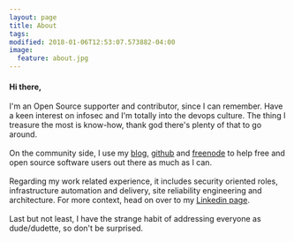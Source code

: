 ```yaml
---
layout: page
title: About
tags:
modified: 2018-01-06T12:53:07.573882-04:00
image:
  feature: about.jpg
---
```


#### Hi there,
   I'm an Open Source supporter and contributor, since I can remember. Have a keen interest on infosec and I'm totally into the devops culture. The thing I treasure the most is know-how, thank god there's plenty of that to go around.
<br>
<br>
  On the community side, I use my [blog](https://blog.kintoandar.com), [github](https://github.com/kintoandar) and [freenode](https://freenode.net) to help free and open source software users out there as much as I can.
<br>
<br>
  Regarding my work related experience, it includes security oriented roles, infrastructure automation and delivery, site reliability engineering and architecture. For more context, head on over to my [Linkedin page](https://www.linkedin.com/in/joelbastos/).
<br>
<br>
  Last but not least, I have the strange habit of addressing everyone as dude/dudette, so don't be surprised.
